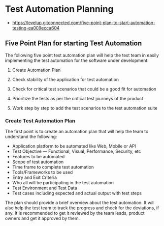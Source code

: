 # Test Automation Planning

- https://levelup.gitconnected.com/five-point-plan-to-start-automation-testing-ea009ecca604

## Five Point Plan for starting Test Automation

The following five point test automation plan will help the test team in easily implementing the test automation for the software under development:

1. Create Automation Plan

2. Check stability of the application for test automation

3. Check for critical test scenarios that could be a good fit for automation

4. Prioritize the tests as per the critical test journeys of the product

5. Work step by step to add the test scenarios to the test automation suite

### Create Test Automation Plan

The first point is to create an automation plan that will help the team to understand the following:

- Application platform to be automated like Web, Mobile or API
- Test Objective — Functional, Visual, Performance, Security, etc
- Features to be automated
- Scope of test automation
- Time frame to complete test automation
- Tools/Frameworks to be used
- Entry and Exit Criteria
- Who all will be participating in the test automation
- Test Environment and Test Data
- Test cases including expected and actual output with test steps

The plan should provide a brief overview about the test automation. It will also help the test team to track the progress and check for the deviations, if any. It is recommended to get it reviewed by the team leads, product owners and get it approved by them.